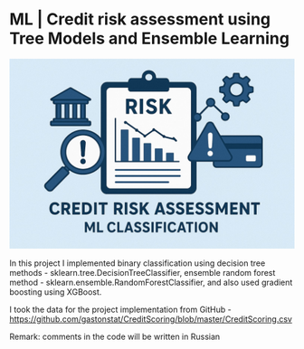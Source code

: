 # ML | Credit risk assessment using Tree Models and Ensemble Learning

<p align="center">
  <img src="image_to_report\main_pic.jpg" width="600">
</p>

In this project I implemented binary classification using decision tree methods - sklearn.tree.DecisionTreeClassifier, ensemble random forest method - sklearn.ensemble.RandomForestClassifier, and also used gradient boosting using XGBoost.

I took the data for the project implementation from GitHub - https://github.com/gastonstat/CreditScoring/blob/master/CreditScoring.csv

Remark: comments in the code will be written in Russian
